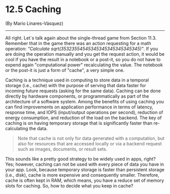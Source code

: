 # 12.5 Caching
\(By Mario Linares-Vásquez\)
___
 All right.  Let´s talk again about the single-thread game from Section 11.3. Remember that in the game there was an action requesting for a math operation: *"Calculate
sqrt(35323554545345345345345345345)"*. If you are doing the operation manually and you get the request action, it would be cool if you have the result in a notebook or a post-it, so you do not have to expend again "computational power" recalculating the value. The notebook or the post-it is just a form of "cache", a very simple one.

Caching is a technique used in computing to store data in a temporal storage (i.e., cache) with the purpose of serving that data faster for incoming future requests (asking for the same data). Caching can be done directly by hardware components, or programmatically as part of the architecture of a software system. 
Among the benefits of using caching you can find improvements on  application performance in terms of latency, response time, and IOPS (input/output operations per second), reduction of energy consumption, and reduction of the load on the backend. The key of caching is on having temporary storage that is significantly faster than re-calculating the data. 

> Note that cache is not only for data generated with a computation, but also for resources that are accessed locally or via a backend request such as images, documents, or result sets.


This sounds like a pretty good strategy to be widely used in apps, right? Yes; however, caching can not be used with every piece of data you have in your app. Look, because temporary storage is faster than persistent storage (i.e., disk),  cache is more expensive and consequently smaller. Therefore, cache is often kept in RAM, which means,  you have a reduce set of memory slots for caching. So, how to decide what you keep in cache? 
